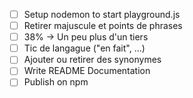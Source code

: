 - [ ] Setup nodemon to start playground.js
- [ ] Retirer majuscule et points de phrases
- [ ] 38% → Un peu plus d'un tiers
- [ ] Tic de langague ("en fait", ...)
- [ ] Ajouter ou retirer des synonymes
- [ ] Write README Documentation
- [ ] Publish on npm